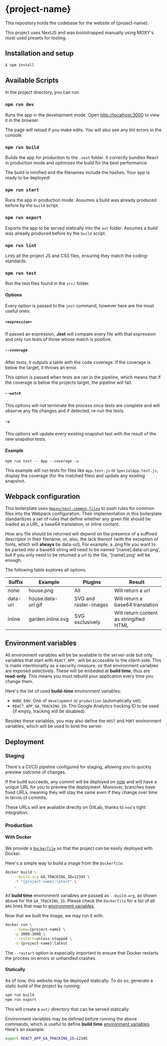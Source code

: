 # {project-name}

This repository holds the codebase for the website of {project-name}.

This project uses NextJS and was bootstrapped manually using MOXY's most used presets for tooling.

## Installation and setup

```sh
$ npm install
```

## Available Scripts

In the project directory, you can run:

### `npm run dev`

Runs the app in the development mode.
Open [http://localhost:3000](http://localhost:3000) to view it in the browser.

The page will reload if you make edits.
You will also see any lint errors in the console.

### `npm run build`

Builds the app for production to the `.next` folder.
It correctly bundles React in production mode and optimizes the build for the best performance.

The build is minified and the filenames include the hashes.
Your app is ready to be deployed!

### `npm run start`

Runs the app in production mode. Assumes a build was already produced before by the `build` script.

### `npm run export`

Exports the app to be served statically into the `out` folder. Assumes a build was already produced before by the `build` script.

### `npm run lint`

Lints all the project JS and CSS files, ensuring they match the coding-standards.

### `npm run test`

Run the test files found in the `src/` folder.

#### Options

Every option is passed to the `jest` command, however here are the most useful ones:

##### `<expression>`

If passed an expression, **Jest** will compare every file with that expression and only run tests of those whose match is positive.

##### `--coverage`

After tests, it outputs a table with the code coverage.
If the coverage is below the target, it throws an error.

This option is passed when tests are ran in the pipeline, which means that if the coverage is below the projects target, the pipeline will fail.

##### `--watch`

This options will not terminate the process once tests are complete and will observe any file changes and if detected, re-run the tests.

##### `-u`

This options will update every existing snapshot test with the result of the new snapshot tests.

#### Example

`npm run test -- App --coverage -u`

This example will run tests for files like `App.test.js` or `SpecialApp.test.js`, display the coverage (for the matched files) and update any existing snapshot.

## Webpack configuration

This boilerplate uses [`@moxy/next-common-files`](https://github.com/moxystudio/next-common-files) to push rules for common files into the Webpack configuration. Their implementation in this boilerplate standardizes a set of rules that define whether any given file should be loaded as a URL, a base64 translation, or inline content.

How any file  should be returned will depend on the presence of a suffixed descriptor in their filename, or, also, the lack thereof (with the exception of fonts, which will **always** be data-url). For example, a .png file you want to be parsed into a base64 string will need to be named '[name].data-url.png', but if you only need to be returned a url to the file, '[name].png' will be enough.

The following table explores all options.

| Suffix | Example | Plugins | Result |
|  ---   |     ---     | ---  |   ---   |
| none   | house.png  | All  | Will return a url |
| data-url   | house.data-url.gif | SVG and raster-images  | Will return a base64 translation |
| inline   | garden.inline.svg | SVG exclusively  | Will return content as stringified HTML |

## Environment variables

All environment variables will be be available to the server-side but only variables that start with `REACT_APP_` will be accessible to the client-side. This is made intentionality as a security measure, so that environment variables are exposed selectively. These will be embeded at **build time**, thus are **read-only**. This means you must rebuild your application every time you change them.

Here's the list of used **build-time** environment variables:

- `NODE_ENV`: One of `development` or `production` (automatically set).
- `REACT_APP_GA_TRACKING_ID`: The Google Analytics tracking ID to be used (if empty, tracking will be disabled).

Besides these variables, you may also define the `HOST` and `PORT` environment variables, which will be used to bind the server.

## Deployment

### Staging

There's a CI/CD pipeline configured for staging, allowing you to quickly preview outcome of changes.

If the build succeeds, any commit will be deployed on [now](https://zeit.co/now) and will have a unique URL for you to preview the deployment. Moreover, branches have fixed URLs, meaning they will stay the same even if they change over time in terms of commits.

These URLs will are available directly on GitLab, thanks to `now`'s tight integration.

### Production

#### With Docker

We provide a [`Dockerfile`](./Dockerfile) so that the project can be easily deployed with Docker.

Here's a simple way to build a image from the `Dockerfile`:

```sh
docker build \
    --build-arg GA_TRACKING_ID=12345 \
    -t "{project-name}:latest" \
    .
```

All **build time** environment variables are passed as `--build-arg`, as shown above for the `GA_TRACKING_ID`. Please check the `Dockerfile` for a list of all `ARG` lines that map to [environment variables](#environment-variables).

Now that we built the image, we may run it with:

```sh
docker run \
    --name={project-name} \
    -p 3000:3000 \
    --restart=unless-stopped \
    -d {project-name}:latest
```

The `--restart` option is especially important to ensure that Docker restarts the process on errors or unhandled crashes.

#### Statically

As of now, this website may be deployed statically. To do so, generate a static build of the project by running:

```sh
npm run build
npm run export
```

This will create a `out/` directory that can be served statically.

Environment variables may be defined before running the above commands, which is useful to define **build time** [environment variables](#environment-variables). Here's an example:

```sh
export REACT_APP_GA_TRACKING_ID=12345
```
